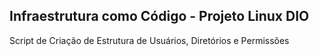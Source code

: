 
## Infraestrutura como Código - Projeto Linux DIO
Script de Criação de Estrutura de Usuários, Diretórios e Permissões
